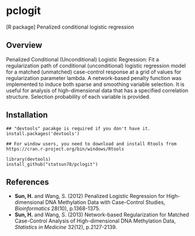 # pclogit
[R package] Penalized conditional logistic regression

## Overview

Penalized Conditional (Unconditional) Logistic Regression: Fit a regularization path of conditional (unconditional) logistic regression model for a matched (unmatched) case-control response at a grid of values for regularization parameter lambda. A network-based penalty function was implemented to induce both sparse and smoothing variable selection. It is useful for analysis of high-dimensional data that has a specified correlation structure. Selection probability of each variable is provided.  

## Installation

```
## "devtools" pacakge is required if you don't have it.  
install.packages('devtools')

## For window users, you need to download and install Rtools from https://cran.r-project.org/bin/windows/Rtools

library(devtools)
install_github("statsun78/pclogit")
```

## References

* **Sun, H.** and Wang, S. (2012) Penalized Logistic Regression for High-dimensional DNA Methylation Data with Case-Control Studies, *Bioinformatics* 28(10), p.1368-1375.
* **Sun, H.** and Wang, S. (2013) Network-based Regularization for Matched Case-Control Analysis of High-dimensional DNA Methylation Data, *Statistics in Medicine* 32(12), p.2127-2139.
